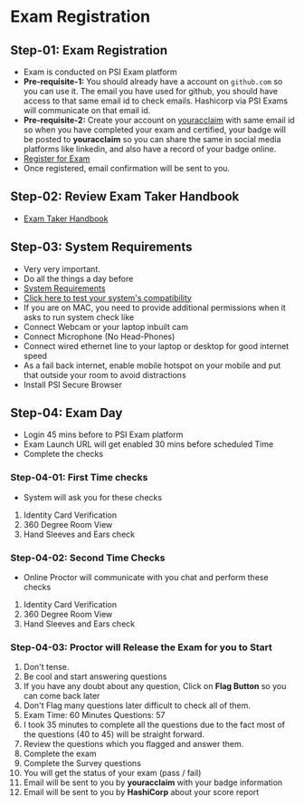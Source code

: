 # Exam Registration

## Step-01: Exam Registration
- Exam is conducted on PSI Exam platform
- **Pre-requisite-1:** You should already have a account on `github.com` so you can use it. The email you have used for github, you should have access to that same email id to check emails. Hashicorp via PSI Exams will communicate on that email id. 
- **Pre-requisite-2:** Create your account on  [youracclaim](https://www.youracclaim.com/) with same email id so when you have completed your exam and certified, your badge will be posted to **youracclaim** so you can share the same in social media platforms like linkedin, and also have a record of your badge online. 
- [Register for Exam](https://hashicorp-certifications.zendesk.com/hc/en-us/articles/360049382552)
- Once registered, email confirmation will be sent to you. 

## Step-02: Review Exam Taker Handbook
- [Exam Taker Handbook](https://hashicorp-certifications.zendesk.com/hc/en-us/articles/360048211571)

## Step-03: System Requirements
- Very very important. 
- Do all the things a day before
- [System Requirements](https://hashicorp-certifications.zendesk.com/hc/en-us/articles/360048446631)
- [Click here to test your system's compatibility](https://syscheck.bridge.psiexams.com/)
- If you are on MAC, you need to provide additional permissions when it asks to run system check like
- Connect Webcam or your laptop inbuilt cam
- Connect Microphone (No Head-Phones)
- Connect wired ethernet line to your laptop or desktop for good internet speed
- As a fail back internet, enable mobile hotspot on your mobile and put that outside your room to avoid distractions
- Install PSI Secure Browser

## Step-04: Exam Day
- Login 45 mins before to PSI Exam platform
- Exam Launch URL will get enabled 30 mins before scheduled Time
- Complete the checks 
### Step-04-01: First Time checks
- System will ask you for these checks
1. Identity Card Verification
2. 360 Degree Room View
3. Hand Sleeves and Ears check

### Step-04-02: Second Time Checks
- Online Proctor will communicate with you chat and perform these checks
1. Identity Card Verification
2. 360 Degree Room View
3. Hand Sleeves and Ears check

### Step-04-03: Proctor will Release the Exam for you to Start
1. Don't tense.
2. Be cool and start answering questions
3. If you have any doubt about any question, Click on **Flag Button** so you can come back later
4. Don't Flag many questions later difficult to check all of them. 
5. Exam Time: 60 Minutes Questions: 57
6. I took 35 minutes to complete all the questions due to the fact most of the questions (40 to 45) will be straight forward. 
7. Review the questions which you flagged and answer them. 
8. Complete the exam
9. Complete the Survey questions
10. You will get the status of your exam (pass / fail)
11. Email will be sent to you by **youracclaim** with your badge information
12. Email will be sent to you by **HashiCorp** about your score report 
